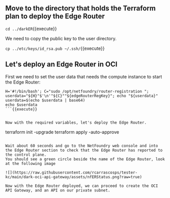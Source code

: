 ## Move to the directory that holds the Terraform plan to deploy the Edge Router

`cd ../darkER`{{execute}}

We need to copy the public key to the user directory. 

`cp ../etc/keys/id_rsa.pub ~/.ssh/`{{execute}}


## Let's deploy an Edge Router in OCI

First we need to set the user data that needs the compute instance to start the Edge Router:

```
H='#!/bin/bash'; C="sudo /opt/netfoundry/router-registration "; userdata="${H}"$'\n'"${C}""${edgeRouterRegKey}"; echo "${userdata}"
userdata=$(echo $userdata | base64)
echo $userdata
```{{execute}}


Now with the required variables, let's deploy the Edge Router.

```
terraform init -upgrade
terraform apply -auto-approve
```{{execute}}

Wait about 60 seconds and go to the NetFoundry web console and into the Edge Router section to check that the Edge Router has reported to the control plane.
You should see a green circle beside the name of the Edge Router, look at the following image

![](https://raw.githubusercontent.com/rcarrascosps/tester-kc/main/dark-oci-api-gateway/assets/nfERStatus.png?raw=true)

Now with the Edge Router deployed, we can proceed to create the OCI API Gateway, and an API on our private subnet.











